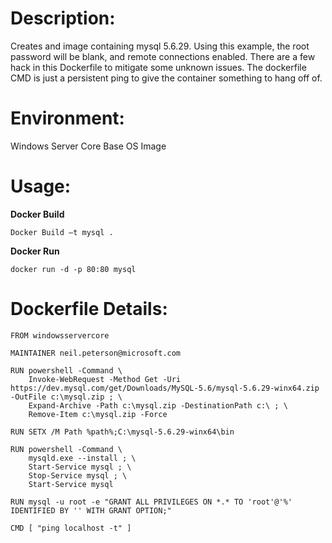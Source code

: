 # Description:

Creates and image containing mysql 5.6.29. Using this example, the root password will be blank, and remote connections enabled. There are a few hack in this Dockerfile to mitigate some unknown issues. The dockerfile CMD is just a persistent ping to give the container something to hang off of.

# Environment:

Windows Server Core Base OS Image

# Usage:

**Docker Build**

`Docker Build –t mysql .`

**Docker Run**

`docker run -d -p 80:80 mysql`

# Dockerfile Details:
```
FROM windowsservercore

MAINTAINER neil.peterson@microsoft.com

RUN powershell -Command \
	Invoke-WebRequest -Method Get -Uri https://dev.mysql.com/get/Downloads/MySQL-5.6/mysql-5.6.29-winx64.zip -OutFile c:\mysql.zip ; \
	Expand-Archive -Path c:\mysql.zip -DestinationPath c:\ ; \
	Remove-Item c:\mysql.zip -Force

RUN SETX /M Path %path%;C:\mysql-5.6.29-winx64\bin

RUN powershell -Command \
	mysqld.exe --install ; \
	Start-Service mysql ; \
	Stop-Service mysql ; \
	Start-Service mysql

RUN mysql -u root -e "GRANT ALL PRIVILEGES ON *.* TO 'root'@'%' IDENTIFIED BY '' WITH GRANT OPTION;"

CMD [ "ping localhost -t" ]

```


